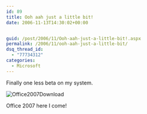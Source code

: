 ```yaml
---
id: 89
title: Ooh aah just a little bit!
date: 2006-11-13T14:30:02+00:00


guid: /post/2006/11/Ooh-aah-just-a-little-bit!.aspx
permalink: /2006/11/ooh-aah-just-a-little-bit/
dsq_thread_id:
  - "77734312"
categories:
  - Microsoft
---
```

<p>Finally one less beta on my system.</p>
<p><img alt="Office2007Download" src="{{ site.url }}{{ site.baseurl }}/wp-content/uploads/binary/Office2007Download_small.jpg" border="0" /></p>
<p>Office 2007 here I come!</p>